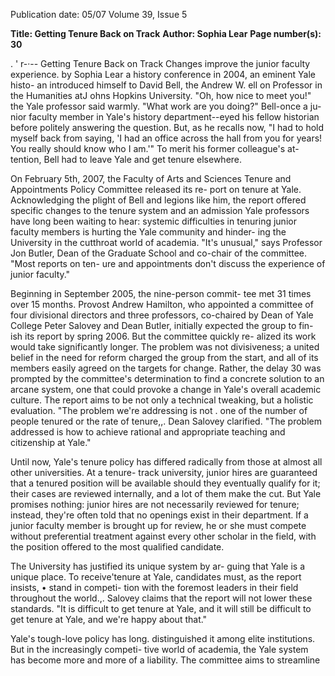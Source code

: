 Publication date: 05/07
Volume 39, Issue 5

**Title: Getting Tenure Back on Track**
**Author: Sophia Lear**
**Page number(s): 30**

. ' 
r-·--
Getting Tenure Back on Track 
Changes improve the junior faculty experience. 
by Sophia Lear 
a history conference in 2004, an eminent Yale histo-
an introduced himself to David Bell, the Andrew W. 
ell on Professor in the Humanities atJ ohns Hopkins 
University. "Oh, how nice to meet you!" the Yale professor 
said warmly. "What work are you doing?" Bell-once a ju-
nior faculty member in Yale's history department--eyed his 
fellow historian before politely answering the question. But, 
as he recalls now, "I had to hold myself back from saying, 'I 
had an office across the hall from you for years! You really 
should know who I am.'" To merit his former colleague's at-
tention, Bell had to leave Yale and get tenure elsewhere. 


On February 5th, 2007, the Faculty of Arts and Sciences 
Tenure and Appointments Policy Committee released its re-
port on tenure at Yale. Acknowledging the plight of Bell and 
legions like him, the report offered specific changes to the 
tenure system and an admission Yale professors have long 
been waiting to hear: systemic difficulties in tenuring junior 
faculty members is hurting the Yale community and hinder-
ing the University in the cutthroat world of academia. "It's 
unusual," says Professor Jon Butler, Dean of the Graduate 
School and co-chair of the committee. "Most reports on ten-
ure and appointments don't discuss the experience of junior 
faculty." 


Beginning in September 2005, the nine-person commit-
tee met 31 times over 15 months. Provost Andrew Hamilton, 
who appointed a committee of four divisional directors and 
three professors, co-chaired by Dean of Yale College Peter 
Salovey and Dean Butler, initially expected the group to fin-
ish its report by spring 2006. But the committee quickly re-
alized its work would take significantly longer. The problem 
was not divisiveness; a united belief in the need for reform 
charged the group from the start, and all of its members 
easily agreed on the targets for change. Rather, the delay 
30 
was prompted by the committee's determination to find 
a concrete solution to an arcane system, one that could 
provoke a change in Yale's overall academic culture. The 
report aims to be not only a technical tweaking, but a 
holistic evaluation. "The problem we're addressing is not 
. one of the number of people tenured or the rate of tenure,,. 
Dean Salovey clarified. "The problem addressed is how to 
achieve rational and appropriate teaching and citizenship 
at Yale." 


Until now, Yale's tenure policy has differed radically 
from those at almost all other universities. At a tenure-
track university, junior hires are guaranteed that a tenured 
position will be available should they eventually qualify 
for it; their cases are reviewed internally, and a lot of them 
make the cut. But Yale promises nothing: junior hires are 
not necessarily reviewed for tenure; instead, they're often 
told that no openings exist in their department. If a junior 
faculty member is brought up for review, he or she must 
compete without preferential treatment against every 
other scholar in the field, with the position offered to the 
most qualified candidate. 


The University has justified its unique system by ar-
guing that Yale is a unique place. To receive'tenure at Yale, 
candidates must, as the report insists, • stand in competi-
tion with the foremost leaders in their field throughout 
the world.,. Salovey claims that the report will not lower 
these standards. "It is difficult to get tenure at Yale, and it 
will still be difficult to get tenure at Yale, and we're happy 
about that." 


Yale's tough-love policy has long. distinguished it 
among elite institutions. But in the increasingly competi-
tive world of academia, the Yale system has become more 
and more of a liability. The committee aims to streamline